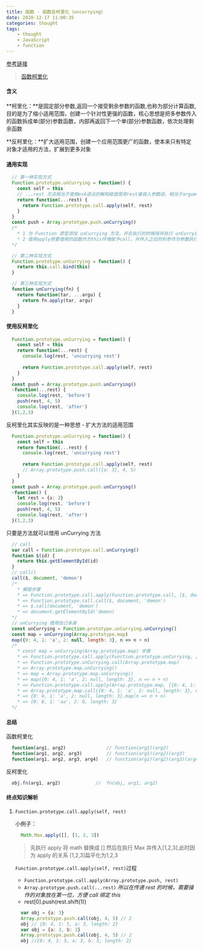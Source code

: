 ```yaml
---
title: 函数 - 函数反柯里化（uncurrying）
date: 2020-12-17 11:00:35
categories: thought
tags:
    - thought
    - JavaScript
    - function
---
```


[参考链接](https://segmentfault.com/a/1190000012912503)

> [函数柯里化](/lxx1997.github.io/2020/12/17/fucntion-currying/)

#### 含义

  **柯里化：**是固定部分参数,返回一个接受剩余参数的函数,也称为部分计算函数,目的是为了缩小适用范围，创建一个针对性更强的函数，核心思想是把多参数传入的函数拆成单(部分)参数函数，内部再返回下一个单(部分)参数函数，依次处理剩余函数

  **反柯里化：**扩大适用范围，创建一个应用范围更广的函数，使本来只有特定对象才适用的方法，扩展到更多对象

#### 通用实现

  ~~~js
    // 第一种实现方式
    Function.prototype.unCurrying = function() {
      const self = this
      // ...rest 方法相当于使用es6语法的解构赋值使用rest接收入参数组，相当于arguments rest的值是传入的所有参数组成的一个数组
      return function(...rest) {
        return Function.prototype.call.apply(self, rest)
      }
    }
    const push = Array.prototype.push.unCurrying()
    /*
      * 1 为 Function 原型添加 unCurrying 方法，并在执行的时候保存执行 unCurrying 的方法到self
      * 2 借用apply把要借用的函数作为this环境赋予call，并传入之后的形参作为参数执行
    */

    // 第二种实现方式
    Function.prototype.unCurrying = function() {
      return this.call.bind(this)
    }

    // 第三种实现方式
    function unCurrying(fn) {
      return function(tar, ...argu) {
        return fn.apply(tar, argu)
      }
    }
  ~~~

#### 使用反柯里化

  ~~~js
    Function.prototype.unCurrying = function() {
      const self = this
      return function(...rest) {
        console.log(rest, 'uncurrying rest')
        
        return Function.prototype.call.apply(self, rest)
      }
    }
    const push = Array.prototype.push.unCurrying()
    ~function(...rest) {
      console.log(rest, 'before')
      push(rest, 4, 5)
      console.log(rest, 'after')
    }(1,2,3)
  ~~~

  反柯里化其实反映的是一种思想 - 扩大方法的适用范围

  ~~~js
    Function.prototype.unCurrying = function() {
      const self = this
      return function(...rest) {
        console.log(rest, 'uncurrying rest')
        
        return Function.prototype.call.apply(self, rest)
        // Array.prototype.push.call({a: 3}, 4, 5)
      }
    }
    const push = Array.prototype.push.unCurrying()
    ~function() {
      let rest = {a: 3}
      console.log(rest, 'before')
      push(rest, 4, 5)
      console.log(rest, 'after')
    }(1,2,3)
  ~~~

  只要是方法就可以借用 unCurrying 方法

  ~~~js
    // call
    var call = Function.prototype.call.unCurrying()
    function $(id) {
      return this.getElementById(id)
    }
    // call()
    call($, document, 'demon')
    /*
      * 解题步骤
      * => Function.prototype.call.apply(Function.prototype.call, [$, document, 'demon'])
      * => Function.prototype.call.call($, document, 'demon')
      * => $.call(document, 'demon')
      * => document.getElementById('demon)
    */
    // unCurrying 借用自己本身
    const unCurrying = Function.prototype.unCurrying.unCurrying()
    const map = unCurrying(Array.prototype.map)
    map({0: 4, 1: 'a', 2: null, length: 3}, n => n + n)
    /*
      * const map = unCurrying(Array.prototype.map) 步骤
      * => Function.prototype.call.apply(Function.prototype.unCurrying, [Array.prototype.map])
      * => Function.prototype.unCurrying.call(Array.prototype.map)
      * => Array.prototype.map.unCurrying()
      * => map = Array.prototype.map.unCurrying()
      * => map({0: 4, 1: 'a', 2: null, length: 3}, n => n + n)
      * => Function.prototype.call.apply(Array.prototype.map, [{0: 4, 1: 'a', 2: null, length: 3}, n => n + n])
      * => Array.prototype.map.call({0: 4, 1: 'a', 2: null, length: 3}, n => n + n)
      * => {0: 4, 1: 'a', 2: null, length: 3}.map(n => n + n)
      * => {0: 8, 1: 'aa', 2: 0, length: 3}
    */
  ~~~~

#### 总结

  函数柯里化
  ~~~js
    function(arg1, arg2)               // function(arg1)(arg2)
    function(arg1, arg2, arg3)         // function(arg1)(arg2)(arg3)
    function(arg1, arg2, arg3, arg4)   // function(arg1)(arg2)(arg3)(arg4)
  ~~~
  反柯里化
  
  ~~~js
    obj.fn(arg1, arg2)             //  fn(obj, arg1, arg2)
  ~~~

#### 终点知识解析

 1. `Function.prototype.call.apply(self, rest)`

    小例子：
    ~~~js
      Math.Max.apply([], [1, 2, 3])
    ~~~
    > 先执行 apply 将 math 替换成 []
    > 然后在执行 Max 并传入[1,2,3],此时因为 apply 的关系  [1,2,3]扁平化为1,2,3

    `Function.prototype.call.apply(self, rest)`过程

    * `Function.prototype.call.apply(Array.prototype.push, rest)`
    * `Array.prototype.push.call(...rest)` *所以在传递 rest 的时候，需要操作的对象放在第一位，方便 call 绑定 this*
    * rest[0].push(rest.shift(1))

    ~~~js
      var obj = {a: 3}
      Array.prototype.push.call(obj, 4, 5) // 2
      obj // {0: 4, 1: 5, a: 3, length: 2}
      var obj = {a: 3, b: 3}
      Array.prototype.push.call(obj, 4, 5) // 2
      obj //{0: 4, 1: 5, a: 3, b: 3, length: 2}
    ~~~
